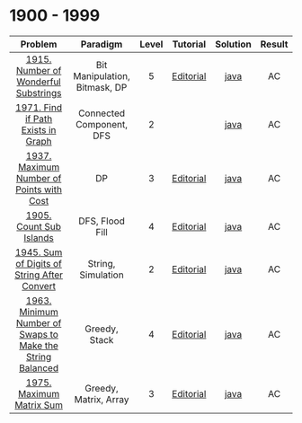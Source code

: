 # 1900 - 1999

|                                                                     Problem                                                                     |           Paradigm            | Level |                                                 Tutorial                                                  |                                Solution                                 | Result |
| :---------------------------------------------------------------------------------------------------------------------------------------------: | :---------------------------: | :---: | :-------------------------------------------------------------------------------------------------------: | :---------------------------------------------------------------------: | :----: |
|                      [1915. Number of Wonderful Substrings](https://leetcode.com/problems/number-of-wonderful-substrings/)                      | Bit Manipulation, Bitmask, DP |   5   |           [Editorial](https://leetcode.com/problems/number-of-wonderful-substrings/editorial/)            |           [java](./1915_Number_of_Wonderful_Substrings.java)            |   AC   |
|                        [1971. Find if Path Exists in Graph](https://leetcode.com/problems/find-if-path-exists-in-graph/)                        |   Connected Component, DFS    |   2   |                                                                                                           |            [java](./1971_Find_if_Path_Exists_in_Graph.java)             |   AC   |
|                  [1937. Maximum Number of Points with Cost](https://leetcode.com/problems/maximum-number-of-points-with-cost/)                  |              DP               |   3   |         [Editorial](https://leetcode.com/problems/maximum-number-of-points-with-cost/editorial/)          |         [java](./1937_Maximum_Number_of_Points_with_Cost.java)          |   AC   |
|                                   [1905. Count Sub Islands](https://leetcode.com/problems/count-sub-islands/)                                   |        DFS, Flood Fill        |   4   |                  [Editorial](https://leetcode.com/problems/count-sub-islands/editorial/)                  |                  [java](./1905_Count_Sub_Islands.java)                  |   AC   |
|               [1945. Sum of Digits of String After Convert](https://leetcode.com/problems/sum-of-digits-of-string-after-convert/)               |      String, Simulation       |   2   |        [Editorial](https://leetcode.com/problems/sum-of-digits-of-string-after-convert/editorial/)        |        [java](./1945_Sum_of_Digits_of_String_After_Convert.java)        |   AC   |
| [1963. Minimum Number of Swaps to Make the String Balanced](https://leetcode.com/problems/minimum-number-of-swaps-to-make-the-string-balanced/) |         Greedy, Stack         |   4   | [Editorial](https://leetcode.com/problems/minimum-number-of-swaps-to-make-the-string-balanced/editorial/) | [java](./1963_Minimum_Number_of_Swaps_to_Make_the_String_Balanced.java) |   AC   |
|                                  [1975. Maximum Matrix Sum](https://leetcode.com/problems/maximum-matrix-sum/)                                  |     Greedy, Matrix, Array     |   3   |                 [Editorial](https://leetcode.com/problems/maximum-matrix-sum/editorial/)                  |                 [java](./1975_Maximum_Matrix_Sum.java)                  |   AC   |
